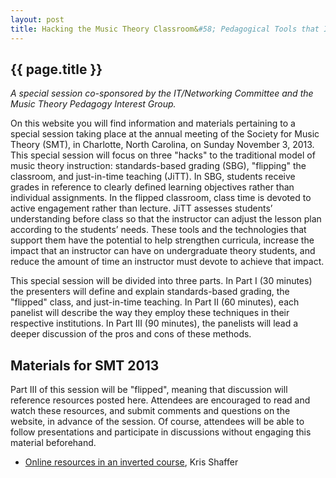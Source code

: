 ```yaml
---
layout: post
title: Hacking the Music Theory Classroom&#58; Pedagogical Tools that Increase Efficiency and Effectiveness
---
```


## {{ page.title }}  
  
*A special session co-sponsored by the IT/Networking Committee and the Music Theory Pedagogy Interest Group.*

On this website you will find information and materials pertaining to a special session taking place at the annual meeting of the Society for Music Theory (SMT), in Charlotte, North Carolina, on Sunday November 3, 2013. This special session will focus on three "hacks" to the traditional model of music theory instruction: standards-based grading (SBG), "flipping" the classroom, and just-in-time teaching (JiTT). In SBG, students receive grades in reference to clearly defined learning objectives rather than individual assignments. In the flipped classroom, class time is devoted to active engagement rather than lecture. JiTT assesses students’ understanding before class so that the instructor can adjust the lesson plan according to the students’ needs. These tools and the technologies that support them have the potential to help strengthen curricula, increase the impact that an instructor can have on undergraduate theory students, and reduce the amount of time an instructor must devote to achieve that impact.

This special session will be divided into three parts. In Part I (30 minutes) the presenters will define and explain standards-based grading, the "flipped" class, and just-in-time teaching. In Part II (60 minutes), each panelist will describe the way they employ these techniques in their respective institutions. In Part III (90 minutes), the panelists will lead a deeper discussion of the pros and cons of these methods.

## Materials for SMT 2013

Part III of this session will be "flipped", meaning that discussion will reference resources posted here. Attendees are encouraged to read and watch these resources, and submit comments and questions on the website, in advance of the session. Of course, attendees will be able to follow presentations and participate in discussions without engaging this material beforehand.

- [Online resources in an inverted course](shaffer.html), Kris Shaffer  


